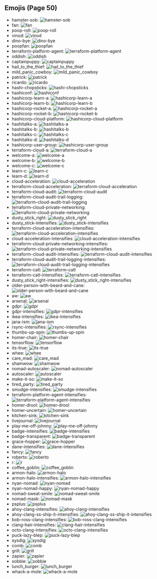 
## Emojis (Page 50)

* hamster-sob: ![hamster-sob](/output/hamster-sob.png)
* fan: ![fan](/output/fan.gif)
* poop-roll: ![poop-roll](/output/poop-roll.gif)
* vinod: ![vinod](/output/vinod.png)
* dino-bye: ![dino-bye](/output/dino-bye.gif)
* poopfan: ![poopfan](/output/poopfan.gif)
* terraform-platform-agent: ![terraform-platform-agent](/output/terraform-platform-agent.png)
* oddish: ![oddish](/output/oddish.gif)
* captainpuppy: ![captainpuppy](/output/captainpuppy.png)
* hail_to_the_thief: ![hail_to_the_thief](/output/hail_to_the_thief.jpg)
* mild_panic_cowboy: ![mild_panic_cowboy](/output/mild_panic_cowboy.png)
* patrick: ![patrick](/output/patrick.png)
* ricardo: ![ricardo](/output/ricardo.png)
* hashi-chopsticks: ![hashi-chopsticks](/output/hashi-chopsticks.png)
* hashiconf: ![hashiconf](/output/hashiconf.png)
* hashicorp-learn-a: ![hashicorp-learn-a](/output/hashicorp-learn-a.png)
* hashicorp-learn-b: ![hashicorp-learn-b](/output/hashicorp-learn-b.png)
* hashicorp-rocket-a: ![hashicorp-rocket-a](/output/hashicorp-rocket-a.png)
* hashicorp-rocket-b: ![hashicorp-rocket-b](/output/hashicorp-rocket-b.png)
* hashicorp-cloud-platform: ![hashicorp-cloud-platform](/output/hashicorp-cloud-platform.png)
* hashitalks-a: ![hashitalks-a](/output/hashitalks-a.png)
* hashitalks-b: ![hashitalks-b](/output/hashitalks-b.png)
* hashitalks-c: ![hashitalks-c](/output/hashitalks-c.png)
* hashitalks-d: ![hashitalks-d](/output/hashitalks-d.png)
* hashicorp-user-group: ![hashicorp-user-group](/output/hashicorp-user-group.png)
* terraform-cloud-a: ![terraform-cloud-a](/output/terraform-cloud-a.png)
* welcome-a: ![welcome-a](/output/welcome-a.png)
* welcome-b: ![welcome-b](/output/welcome-b.png)
* welcome-c: ![welcome-c](/output/welcome-c.png)
* learn-c: ![learn-c](/output/learn-c.png)
* learn-d: ![learn-d](/output/learn-d.png)
* cloud-acceleration: ![cloud-acceleration](/output/cloud-acceleration.png)
* terraform-cloud-acceleration: ![terraform-cloud-acceleration](/output/terraform-cloud-acceleration.png)
* terraform-cloud-audit: ![terraform-cloud-audit](/output/terraform-cloud-audit.png)
* terraform-cloud-audit-trail-logging: ![terraform-cloud-audit-trail-logging](/output/terraform-cloud-audit-trail-logging.gif)
* terraform-cloud-private-networking: ![terraform-cloud-private-networking](/output/terraform-cloud-private-networking.png)
* dusty_stick_right: ![dusty_stick_right](/output/dusty_stick_right.png)
* dusty_stick-intensifies: ![dusty_stick-intensifies](/output/dusty_stick-intensifies.gif)
* terraform-cloud-acceleration-intensifies: ![terraform-cloud-acceleration-intensifies](/output/terraform-cloud-acceleration-intensifies.gif)
* cloud-acceleration-intensifies: ![cloud-acceleration-intensifies](/output/cloud-acceleration-intensifies.gif)
* terraform-cloud-private-networking-intensifies: ![terraform-cloud-private-networking-intensifies](/output/terraform-cloud-private-networking-intensifies.gif)
* terraform-cloud-audit-intensifies: ![terraform-cloud-audit-intensifies](/output/terraform-cloud-audit-intensifies.gif)
* terraform-cloud-audit-trail-logging-intensifies: ![terraform-cloud-audit-trail-logging-intensifies](/output/terraform-cloud-audit-trail-logging-intensifies.gif)
* terraform-catl: ![terraform-catl](/output/terraform-catl)
* terraform-catl-intensifies: ![terraform-catl-intensifies](/output/terraform-catl-intensifies)
* dusty_stick_right-intensifies: ![dusty_stick_right-intensifies](/output/dusty_stick_right-intensifies.gif)
* older-person-with-beard-and-cane: ![older-person-with-beard-and-cane](/output/older-person-with-beard-and-cane)
* aw: ![aw](/output/aw.png)
* arsenal: ![arsenal](/output/arsenal.png)
* gdpr: ![gdpr](/output/gdpr.png)
* gdpr-intensifies: ![gdpr-intensifies](/output/gdpr-intensifies.gif)
* ikea-intensifies: ![ikea-intensifies](/output/ikea-intensifies.gif)
* jana-ism: ![jana-ism](/output/jana-ism.png)
* rsync-intensifies: ![rsync-intensifies](/output/rsync-intensifies.gif)
* thumbs-up-spin: ![thumbs-up-spin](/output/thumbs-up-spin.gif)
* homer-chair: ![homer-chair](/output/homer-chair.gif)
* tensorflow: ![tensorflow](/output/tensorflow.png)
* its-true: ![its-true](/output/its-true.gif)
* whee: ![whee](/output/whee)
* care_mad: ![care_mad](/output/care_mad.png)
* shamwow: ![shamwow](/output/shamwow.jpg)
* nomad-autoscaler: ![nomad-autoscaler](/output/nomad-autoscaler.png)
* autoscaler: ![autoscaler](/output/autoscaler)
* make-it-so: ![make-it-so](/output/make-it-so.gif)
* tired_party: ![tired_party](/output/tired_party.gif)
* smudge-intensifies: ![smudge-intensifies](/output/smudge-intensifies.gif)
* terraform-platform-agent-intensifies: ![terraform-platform-agent-intensifies](/output/terraform-platform-agent-intensifies.gif)
* homer-drool: ![homer-drool](/output/homer-drool)
* homer-uncertain: ![homer-uncertain](/output/homer-uncertain.gif)
* kitchen-sink: ![kitchen-sink](/output/kitchen-sink.png)
* livejournal: ![livejournal](/output/livejournal.png)
* play-me-off-johnny: ![play-me-off-johnny](/output/play-me-off-johnny.gif)
* badge-intensifies: ![badge-intensifies](/output/badge-intensifies.gif)
* badge-transparent: ![badge-transparent](/output/badge-transparent.png)
* grace-hopper: ![grace-hopper](/output/grace-hopper.png)
* dane-intensifies: ![dane-intensifies](/output/dane-intensifies.gif)
* fancy: ![fancy](/output/fancy.png)
* roberto: ![roberto](/output/roberto.png)
* r: ![r](/output/r.png)
* coffee_goblin: ![coffee_goblin](/output/coffee_goblin.jpg)
* armon-halo: ![armon-halo](/output/armon-halo.png)
* armon-halo-intensifies: ![armon-halo-intensifies](/output/armon-halo-intensifies.gif)
* nyan-nomad: ![nyan-nomad](/output/nyan-nomad.gif)
* nyan-nomad-happy: ![nyan-nomad-happy](/output/nyan-nomad-happy.gif)
* nomad-sweat-smile: ![nomad-sweat-smile](/output/nomad-sweat-smile.png)
* nomad-mask: ![nomad-mask](/output/nomad-mask.png)
* psplus: ![psplus](/output/psplus.png)
* ahoy-clang-intensifies: ![ahoy-clang-intensifies](/output/ahoy-clang-intensifies.gif)
* ahoy-clang-ss-ship-it-intensifies: ![ahoy-clang-ss-ship-it-intensifies](/output/ahoy-clang-ss-ship-it-intensifies.gif)
* bob-ross-clang-intensifies: ![bob-ross-clang-intensifies](/output/bob-ross-clang-intensifies.gif)
* clang-hair-intensifies: ![clang-hair-intensifies](/output/clang-hair-intensifies.gif)
* octo-clang-intensifies: ![octo-clang-intensifies](/output/octo-clang-intensifies.gif)
* puck-lazy-blep: ![puck-lazy-blep](/output/puck-lazy-blep.png)
* sysdig: ![sysdig](/output/sysdig.png)
* comb: ![comb](/output/comb.png)
* grill: ![grill](/output/grill.png)
* zapier: ![zapier](/output/zapier.png)
* sobbie: ![sobbie](/output/sobbie.png)
* lunch_burger: ![lunch_burger](/output/lunch_burger.gif)
* whack-a-mole: ![whack-a-mole](/output/whack-a-mole.gif)

